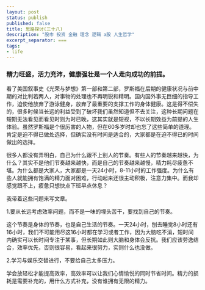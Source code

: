 ```yaml
---
layout: post
status: publish
published: false
title: 思路探讨(三十八) 
description: "股市 投资 金融 理念 逻辑 a股 人生哲学"
excerpt_separator: ===
tags:
- life
---
```


### 精力旺盛，活力充沛，健康强壮是一个人走向成功的前提。

看了美国叙事史《光荣与梦想》第一部和第二部，罗斯福在后期的健康状况与前中期的对比判若两人，对事物的处理也不再明锐和精明。国内国外事无巨细的指导工作，迫使他放弃了游泳健身，放弃了最重要的支撑工作的身体健康。这是得不偿失的，很多时候当长远的利益受到了破坏我们虽然知道但不去关注，这种长期问题在短期无法看见而看见时则为时已晚，这其实就是短视，不以长期效益为前提的人生体验。虽然罗斯福是个很厉害的人物，但在60多岁时却也忘了这些简单的道理。肯定是迫不得已做处选择，但确实没有时间是适合的，大家都是在迫不得已的时间做出的选择。

很多人都没有弄明白，自己为什么跟不上别人的节奏。有些人的节奏越来越快，为什么？其实不是他们节奏越来越快，而是自己的节奏越来越慢，精力耗尽疲惫不堪。为什么都是大家人，大家都是一天24小时，8-11小时的工作强度。为什么有些人就能拥有饱满的精力面对困难，行动起来还很主动积极，注意力集中。而我却感觉跟不上，疲惫只想快点下班早点休息？

我带着这些问题来写文章。

1.要从长远考虑效率问题，而不是一味的埋头苦干，要找到自己的节奏。

这个节奏是身体的节奏，也是自己生活的节奏。一天24小时，刨去睡觉8小时还有16小时，我们不可能用尽这16小时都在学习或者工作，因为大脑吃不消，短时间内确实可以长时间专注于某事，但长期如此则大脑和身体会反抗。我们应该劳逸结合，效率优先，否则很容易，看起来很努力，实则什么也没做。

2.学习与娱乐交替进行，不要给自己太多压力。

学会放轻松才能提高效率，高效率可以让我们心情愉悦的同时节省时间。精力的损耗是需要补充的，用什么方式补充，没有谁拥有无限的精力。


